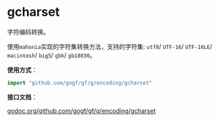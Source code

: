 
# gcharset

字符编码转换。

使用`mahonia`实现的字符集转换方法，支持的字符集: 
`utf8`/
`UTF-16`/
`UTF-16LE`/
`macintosh`/
`big5`/
`gbk`/
`gb18030`。

**使用方式**：
```go
import "github.com/gogf/gf/g/encoding/gcharset"
```
**接口文档**：

[godoc.org/github.com/gogf/gf/g/encoding/gcharset](https://godoc.org/github.com/gogf/gf/g/encoding/gcharset)

